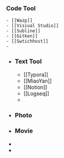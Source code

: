 ### Code Tool
	- [[Wazp]]
	- [[Visiual Studio]]
	- [[Subline]]
	- [[Gitken]]
	- [[Swtichhost]]
	-
- ### Text Tool
	- [[Typora]]
	- [[MiaoYan]]
	- [[Notion]]
	- [[Logseq]]
	-
- ### Photo
- ### Movie
-
-